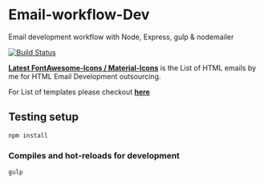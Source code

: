 # Email-workflow-Dev
Email development workflow with Node, Express, gulp & nodemailer

[![Build Status](https://travis-ci.com/kathirr007/Email-workflow-Dev.svg?branch=master)](https://travis-ci.com/kathirr007/Email-workflow-Dev)

**[Latest FontAwesome-Icons / Material-Icons](git@github.com:kathirr007/Email-workflow-Dev)** is the List of HTML emails by me for HTML Email Development outsourcing.

For List of templates please checkout **[here](https://kathirr007.github.io/Email-workflow-Dev/)**

## Testing setup
```
npm install
```

### Compiles and hot-reloads for development
```
gulp
```
